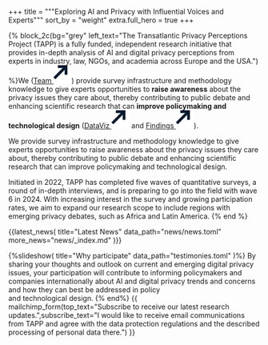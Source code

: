 +++
title = """Exploring <span class="block md:inline"> AI and Privacy <span class="block md:inline"><span class='test' data-words='Challenges,Attitudes,Perceptions,Trends,Issues' data-shuffle='true'></span>
with Influential <span class="block md:inline">Voices and <span class="block md:inline">Experts"""
sort_by = "weight"
extra.full_hero = true
+++

{% block_2c(bg="grey" left_text="The Transatlantic Privacy Perceptions Project (TAPP) is a fully funded, independent research initiative that provides in-depth analysis of AI and digital privacy perceptions from experts in industry, law, NGOs, and academia across Europe and the USA.") %}We ([Team <img src="/assets/arrow_away.svg" class="inline-arrow">](@/people/index.md)) provide survey infrastructure and methodology knowledge to give experts opportunities to __raise awareness__ about the privacy issues they care about, thereby contributing to public debate and enhancing scientific research that can __improve policymaking and technological design__ ([DataViz <img src="/assets/arrow_away.svg" class="inline-arrow">](@/results/index.md) and [Findings <img src="/assets/arrow_away.svg" class="inline-arrow">](@/findings/index.md)).

 We provide survey infrastructure and methodology knowledge to give experts opportunities to raise awareness about the privacy issues they care about, thereby contributing to public debate and enhancing scientific research that can improve policymaking and technological design.


Initiated in 2022, TAPP has completed five waves of quantitative surveys, a round of in-depth interviews, and is preparing to go into the field with wave 6 in 2024. With increasing interest in the survey and growing participation rates, we aim to expand our research scope to include regions with emerging privacy debates, such as Africa and Latin America.
{% end %}

{{latest_news(
title="Latest News"
   data_path="news/news.toml"
    more_news="news/_index.md"
)}}


{%slideshow(
title="Why participate"
   data_path="testimonies.toml"
)%}
By sharing your thoughts and outlook on current and emerging digital privacy issues, your participation will contribute to informing policymakers and companies internationally about AI and digital privacy trends and concerns and how they can best be addressed in policy <br> and technological design.
{% end%}
{{
mailchimp_form(top_text="Subscribe to receive our latest research updates.",subscribe_text="I would like to receive email communications from TAPP and agree with the data protection regulations and the described processing of personal data there.")
}}
